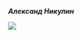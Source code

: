 ***Александ Никулин***

![](https://visitor-badge.glitch.me/badge?page_id=SashokNekulin.SashokNekulin)
